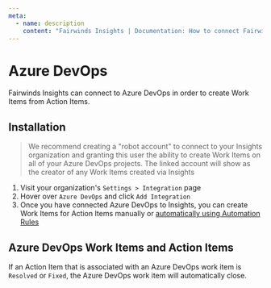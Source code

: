 ```yaml
---
meta:
  - name: description
    content: "Fairwinds Insights | Documentation: How to connect Fairwinds Insights to Azure DevOps"
---
```

# Azure DevOps
Fairwinds Insights can connect to Azure DevOps in order to create Work Items from Action Items.

## Installation
> We recommend creating a "robot account" to connect to your Insights organization
and granting this user the ability to create Work Items on all of your Azure DevOps projects.
The linked account will show as the creator of any Work Items created via Insights

1. Visit your organization's `Settings > Integration` page
2. Hover over `Azure DevOps` and click `Add Integration`
3. Once you have connected Azure DevOps to Insights, you can create Work Items for Action Items manually or 
[automatically using Automation Rules](/configure/automation/integrations#tickets)

## Azure DevOps Work Items and Action Items
If an Action Item that is associated with an Azure DevOps work item is `Resolved` or `Fixed`, the Azure DevOps
work item will automatically close.
